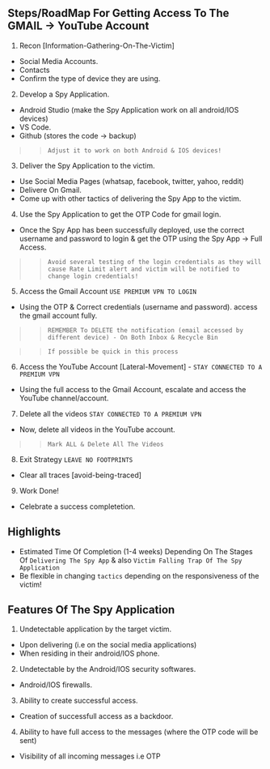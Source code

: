 ## Steps/RoadMap For Getting Access To The GMAIL -> YouTube Account

1. Recon [Information-Gathering-On-The-Victim]
- Social Media Accounts.
- Contacts
- Confirm the type of device they are using.

2. Develop a Spy Application.
- Android Studio (make the Spy Application work on all android/IOS devices)
- VS Code.
- Github (stores the code -> backup)

>> `Adjust it to work on both Android & IOS devices!`

3. Deliver the Spy Application to the victim.
- Use Social Media Pages (whatsap, facebook, twitter, yahoo, reddit)
- Delivere On Gmail.
- Come up with other tactics of delivering the Spy App to the victim.

4. Use the Spy Application to get the OTP Code for gmail login.
- Once the Spy App has been successfully deployed, use the correct username and password to login & get the OTP using the Spy App -> Full Access.

>> `Avoid several testing of the login credentials as they will cause Rate Limit alert and victim will be notified to change login credentials!`

5. Access the Gmail Account `USE PREMIUM VPN TO LOGIN`
- Using the OTP & Correct credentials (username and password). access the gmail account fully.

>> `REMEMBER To DELETE the notification (email accessed by different device) - On Both Inbox & Recycle Bin`

>> `If possible be quick in this process`

6. Access the YouTube Account [Lateral-Movement] - `STAY CONNECTED TO A PREMIUM VPN`
- Using the full access to the Gmail Account, escalate and access the YouTube channel/account.

7. Delete all the videos `STAY CONNECTED TO A PREMIUM VPN`
- Now, delete all videos in the YouTube account.

>> `Mark ALL & Delete All The Videos`

8. Exit Strategy `LEAVE NO FOOTPRINTS`
- Clear all traces [avoid-being-traced]

9. Work Done!
- Celebrate a success completetion.



## Highlights
- Estimated Time Of Completion (1-4 weeks) Depending On The Stages Of `Delivering The Spy App` & also `Victim Falling Trap Of The Spy Application`
- Be flexible in changing `tactics` depending on the responsiveness of the victim!



## Features Of The Spy Application
1. Undetectable application by the target victim.
- Upon delivering (i.e on the social media applications)
- When residing in their android/IOS phone.

2. Undetectable by the Android/IOS security softwares.
- Android/IOS firewalls.

3. Ability to create successful access.
- Creation of successfull access as a backdoor.

4. Ability to have full access to the messages (where the OTP code will be sent)
- Visibility of all incoming messages i.e OTP

